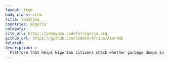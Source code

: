 ```yaml
---
layout: item
body_class: item
title: YamaYama
countries: Nigeria
category: 
site_url: https://yamayama.codefornigeria.org
github_url: https://github.com/CodeForAfrica/AlertME
related: 
description: >
  Platform that helps Nigerian citizens check whether garbage dumps in their neighbourhood are legal and -- if not -- helps citizens alert the authorities.
---
```

